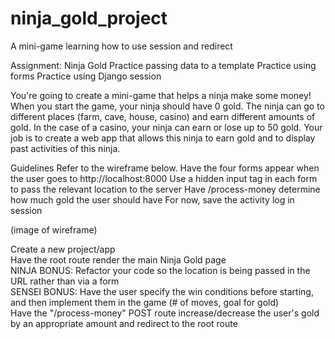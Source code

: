 # ninja_gold_project
A mini-game learning how to use session and redirect 

Assignment: Ninja Gold
Practice passing data to a template
Practice using forms
Practice using Django session


You're going to create a mini-game that helps a ninja make some money! When you start the game, your ninja should have 0 gold. The ninja can go to different places (farm, cave, house, casino) and earn different amounts of gold. In the case of a casino, your ninja can earn or lose up to 50 gold. Your job is to create a web app that allows this ninja to earn gold and to display past activities of this ninja.

Guidelines
Refer to the wireframe below.
Have the four forms appear when the user goes to http://localhost:8000
Use a hidden input tag in each form to pass the relevant location to the server
Have /process-money determine how much gold the user should have
For now, save the activity log in session

(image of wireframe)

Create a new project/app  
Have the root route render the main Ninja Gold page  
NINJA BONUS: Refactor your code so the location is being passed in the URL rather than via a form  
SENSEI BONUS: Have the user specify the win conditions before starting, and then implement them in the game (# of moves, goal for gold)  
Have the "/process-money" POST route increase/decrease the user's gold by an appropriate amount and redirect to the root route
